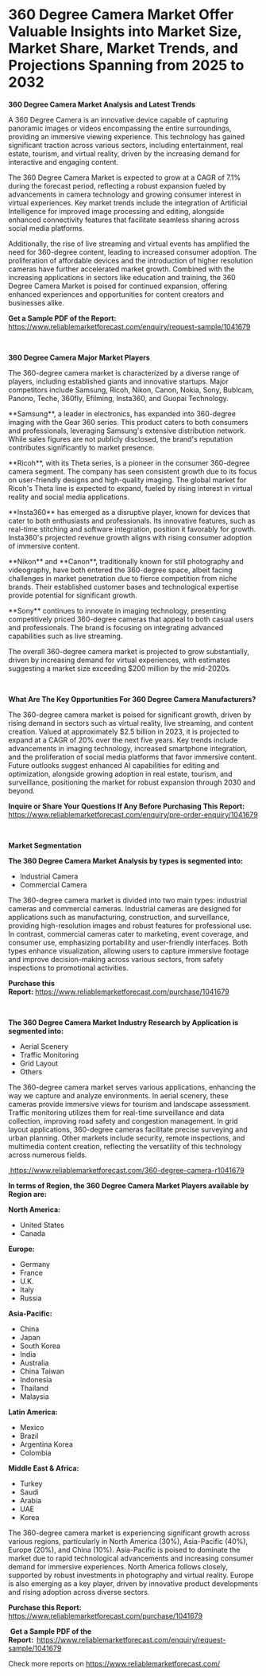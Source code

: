 <p><h1>360 Degree Camera Market Offer Valuable Insights into Market Size, Market Share, Market Trends, and Projections Spanning from 2025 to 2032</h1></p><p><strong>360 Degree Camera Market Analysis and Latest Trends</strong></p>
<p><p>A 360 Degree Camera is an innovative device capable of capturing panoramic images or videos encompassing the entire surroundings, providing an immersive viewing experience. This technology has gained significant traction across various sectors, including entertainment, real estate, tourism, and virtual reality, driven by the increasing demand for interactive and engaging content.</p><p>The 360 Degree Camera Market is expected to grow at a CAGR of 7.1% during the forecast period, reflecting a robust expansion fueled by advancements in camera technology and growing consumer interest in virtual experiences. Key market trends include the integration of Artificial Intelligence for improved image processing and editing, alongside enhanced connectivity features that facilitate seamless sharing across social media platforms. </p><p>Additionally, the rise of live streaming and virtual events has amplified the need for 360-degree content, leading to increased consumer adoption. The proliferation of affordable devices and the introduction of higher resolution cameras have further accelerated market growth. Combined with the increasing applications in sectors like education and training, the 360 Degree Camera Market is poised for continued expansion, offering enhanced experiences and opportunities for content creators and businesses alike.</p></p>
<p><strong>Get a Sample PDF of the Report:&nbsp;</strong> <a href="https://www.reliablemarketforecast.com/enquiry/request-sample/1041679?utm_campaign=3139&utm_medium=2&utm_source=Github&utm_content=ia&utm_term=06032025&utm_id=360-degree-camera">https://www.reliablemarketforecast.com/enquiry/request-sample/1041679</a></p>
<p>&nbsp;</p>
<p><strong>360 Degree Camera Major Market Players</strong></p>
<p><p>The 360-degree camera market is characterized by a diverse range of players, including established giants and innovative startups. Major competitors include Samsung, Ricoh, Nikon, Canon, Nokia, Sony, Bublcam, Panono, Teche, 360fly, Efilming, Insta360, and Guopai Technology.</p><p>**Samsung**, a leader in electronics, has expanded into 360-degree imaging with the Gear 360 series. This product caters to both consumers and professionals, leveraging Samsung's extensive distribution network. While sales figures are not publicly disclosed, the brand's reputation contributes significantly to market presence.</p><p>**Ricoh**, with its Theta series, is a pioneer in the consumer 360-degree camera segment. The company has seen consistent growth due to its focus on user-friendly designs and high-quality imaging. The global market for Ricoh's Theta line is expected to expand, fueled by rising interest in virtual reality and social media applications.</p><p>**Insta360** has emerged as a disruptive player, known for devices that cater to both enthusiasts and professionals. Its innovative features, such as real-time stitching and software integration, position it favorably for growth. Insta360's projected revenue growth aligns with rising consumer adoption of immersive content.</p><p>**Nikon** and **Canon**, traditionally known for still photography and videography, have both entered the 360-degree space, albeit facing challenges in market penetration due to fierce competition from niche brands. Their established customer bases and technological expertise provide potential for significant growth.</p><p>**Sony** continues to innovate in imaging technology, presenting competitively priced 360-degree cameras that appeal to both casual users and professionals. The brand is focusing on integrating advanced capabilities such as live streaming.</p><p>The overall 360-degree camera market is projected to grow substantially, driven by increasing demand for virtual experiences, with estimates suggesting a market size exceeding $200 million by the mid-2020s.</p></p>
<p>&nbsp;</p>
<p><strong>What Are The Key Opportunities For 360 Degree Camera Manufacturers?</strong></p>
<p><p>The 360-degree camera market is poised for significant growth, driven by rising demand in sectors such as virtual reality, live streaming, and content creation. Valued at approximately $2.5 billion in 2023, it is projected to expand at a CAGR of 20% over the next five years. Key trends include advancements in imaging technology, increased smartphone integration, and the proliferation of social media platforms that favor immersive content. Future outlooks suggest enhanced AI capabilities for editing and optimization, alongside growing adoption in real estate, tourism, and surveillance, positioning the market for robust expansion through 2030 and beyond.</p></p>
<p><strong>Inquire or Share Your Questions If Any Before Purchasing This Report:</strong> <a href="https://www.reliablemarketforecast.com/enquiry/pre-order-enquiry/1041679?utm_campaign=3139&utm_medium=2&utm_source=Github&utm_content=ia&utm_term=06032025&utm_id=360-degree-camera">https://www.reliablemarketforecast.com/enquiry/pre-order-enquiry/1041679</a></p>
<p>&nbsp;</p>
<p><strong>Market Segmentation</strong></p>
<p><strong>The 360 Degree Camera Market Analysis by types is segmented into:</strong></p>
<p><ul><li>Industrial Camera</li><li>Commercial Camera</li></ul></p>
<p><p>The 360-degree camera market is divided into two main types: industrial cameras and commercial cameras. Industrial cameras are designed for applications such as manufacturing, construction, and surveillance, providing high-resolution images and robust features for professional use. In contrast, commercial cameras cater to marketing, event coverage, and consumer use, emphasizing portability and user-friendly interfaces. Both types enhance visualization, allowing users to capture immersive footage and improve decision-making across various sectors, from safety inspections to promotional activities.</p></p>
<p><strong>Purchase this Report:&nbsp;</strong><a href="https://www.reliablemarketforecast.com/purchase/1041679?utm_campaign=3139&utm_medium=2&utm_source=Github&utm_content=ia&utm_term=06032025&utm_id=360-degree-camera">https://www.reliablemarketforecast.com/purchase/1041679</a></p>
<p>&nbsp;</p>
<p><strong>The 360 Degree Camera Market Industry Research by Application is segmented into:</strong></p>
<p><ul><li>Aerial Scenery</li><li>Traffic Monitoring</li><li>Grid Layout</li><li>Others</li></ul></p>
<p><p>The 360-degree camera market serves various applications, enhancing the way we capture and analyze environments. In aerial scenery, these cameras provide immersive views for tourism and landscape assessment. Traffic monitoring utilizes them for real-time surveillance and data collection, improving road safety and congestion management. In grid layout applications, 360-degree cameras facilitate precise surveying and urban planning. Other markets include security, remote inspections, and multimedia content creation, reflecting the versatility of this technology across numerous fields.</p></p>
<p><a href="https://www.reliablemarketforecast.com/360-degree-camera-r1041679?utm_campaign=3139&utm_medium=2&utm_source=Github&utm_content=ia&utm_term=06032025&utm_id=360-degree-camera">&nbsp;https://www.reliablemarketforecast.com/360-degree-camera-r1041679</a></p>
<p><strong>In terms of Region, the 360 Degree Camera Market Players available by Region are:</strong></p>
<p>
    <p> <strong> North America: </strong>
        <ul>
            <li>United States</li>
            <li>Canada</li>
        </ul>
        </p> 
    <p> <strong> Europe: </strong>
        <ul>
            <li>Germany</li>
            <li>France</li>
            <li>U.K.</li>
            <li>Italy</li>
            <li>Russia</li>
        </ul>
        </p> 
    <p> <strong> Asia-Pacific: </strong>
        <ul>
            <li>China</li>
            <li>Japan</li>
            <li>South Korea</li>
            <li>India</li>
            <li>Australia</li>
            <li>China Taiwan</li>
            <li>Indonesia</li>
            <li>Thailand</li>
            <li>Malaysia</li>
        </ul>
        </p> 
    <p> <strong> Latin America: </strong>
        <ul>
            <li>Mexico</li>
            <li>Brazil</li>
            <li>Argentina Korea</li>
            <li>Colombia</li>
        </ul>
        </p> 
    <p> <strong> Middle East & Africa: </strong>
        <ul>
            <li>Turkey</li>
            <li>Saudi</li>
            <li>Arabia</li>
            <li>UAE</li>
            <li>Korea</li>
        </ul>
    </p>
    </p>
<p><p>The 360-degree camera market is experiencing significant growth across various regions, particularly in North America (30%), Asia-Pacific (40%), Europe (20%), and China (10%). Asia-Pacific is poised to dominate the market due to rapid technological advancements and increasing consumer demand for immersive experiences. North America follows closely, supported by robust investments in photography and virtual reality. Europe is also emerging as a key player, driven by innovative product developments and rising adoption across diverse sectors.</p></p>
<p><strong>Purchase this Report: </strong><a href="https://www.reliablemarketforecast.com/purchase/1041679?utm_campaign=3139&utm_medium=2&utm_source=Github&utm_content=ia&utm_term=06032025&utm_id=360-degree-camera">https://www.reliablemarketforecast.com/purchase/1041679</a></p>
<p>&nbsp;<strong>Get a Sample PDF of the Report:&nbsp;&nbsp;</strong><a href="https://www.reliablemarketforecast.com/enquiry/request-sample/1041679?utm_campaign=3139&utm_medium=2&utm_source=Github&utm_content=ia&utm_term=06032025&utm_id=360-degree-camera">https://www.reliablemarketforecast.com/enquiry/request-sample/1041679</a></p>
<p><strong></strong></p>
<p>Check more reports on <a href="https://www.reliablemarketforecast.com/?utm_campaign=3139&utm_medium=2&utm_source=Github&utm_content=ia&utm_term=06032025&utm_id=360-degree-camera">https://www.reliablemarketforecast.com/</a></p>